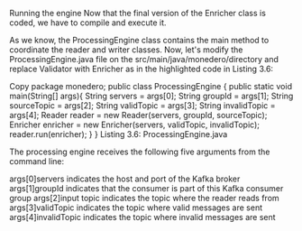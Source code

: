 Running the engine
Now that the final version of the Enricher class is coded, we have to compile and execute it.

As we know, the ProcessingEngine class contains the main method to coordinate the reader and writer classes. Now, let's modify the ProcessingEngine.java file on the src/main/java/monedero/directory and replace Validator with Enricher as in the highlighted code in Listing 3.6:

Copy
package monedero;
public class ProcessingEngine {
  public static void main(String[] args){
    String servers = args[0];
    String groupId = args[1];
    String sourceTopic = args[2];
    String validTopic = args[3];
    String invalidTopic = args[4];
    Reader reader = new Reader(servers, groupId, sourceTopic);
    Enricher enricher = new Enricher(servers, validTopic, invalidTopic);
    reader.run(enricher);
  }
}
Listing 3.6: ProcessingEngine.java

The processing engine receives the following five arguments from the command line:

args[0]servers indicates the host and port of the Kafka broker
args[1]groupId indicates that the consumer is part of this Kafka consumer group
args[2]input topic indicates the topic where the reader reads from
args[3]validTopic indicates the topic where valid messages are sent
args[4]invalidTopic indicates the topic where invalid messages are sent